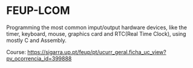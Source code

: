 # FEUP-LCOM
Programming the most common imput/output hardware devices, like the timer, keyboard, mouse, graphics card and RTC(Real Time Clock), using mostly C and Assembly.

Course: https://sigarra.up.pt/feup/pt/ucurr_geral.ficha_uc_view?pv_ocorrencia_id=399888
